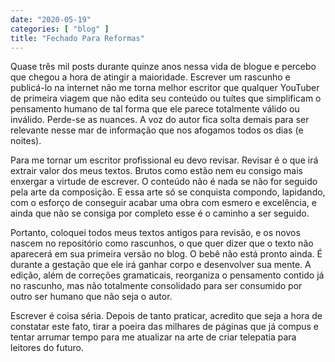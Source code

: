 ```yaml
---
date: "2020-05-19"
categories: [ "blog" ]
title: "Fechado Para Reformas"
---
```

Quase três mil posts durante quinze anos nessa vida de blogue e percebo que chegou a hora de atingir a maioridade. Escrever um rascunho e publicá-lo na internet não me torna melhor escritor que qualquer YouTuber de primeira viagem que não edita seu conteúdo ou tuítes que simplificam o pensamento humano de tal forma que ele parece totalmente válido ou inválido. Perde-se as nuances. A voz do autor fica solta demais para ser relevante nesse mar de informação que nos afogamos todos os dias (e noites).

Para me tornar um escritor profissional eu devo revisar. Revisar é o que irá extrair valor dos meus textos. Brutos como estão nem eu consigo mais enxergar a virtude de escrever. O conteúdo não é nada se não for seguido pela arte da composição. E essa arte só se conquista compondo, lapidando, com o esforço de conseguir acabar uma obra com esmero e excelência, e ainda que não se consiga por completo esse é o caminho a ser seguido.

Portanto, coloquei todos meus textos antigos para revisão, e os novos nascem no repositório como rascunhos, o que quer dizer que o texto não aparecerá em sua primeira versão no blog. O bebê não está pronto ainda. É durante a gestação que ele irá ganhar corpo e desenvolver sua mente. A edição, além de correções gramaticais, reorganiza o pensamento contido já no rascunho, mas não totalmente consolidado para ser consumido por outro ser humano que não seja o autor.

Escrever é coisa séria. Depois de tanto praticar, acredito que seja a hora de constatar este fato, tirar a poeira das milhares de páginas que já compus e tentar arrumar tempo para me atualizar na arte de criar telepatia para leitores do futuro.
